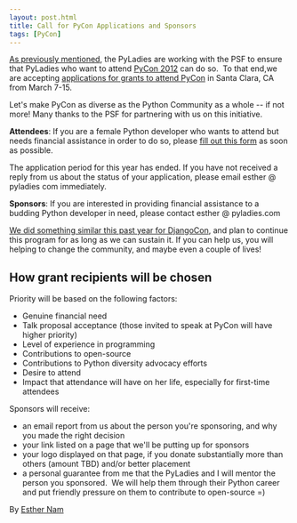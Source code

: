 ```yaml
---
layout: post.html
title: Call for PyCon Applications and Sponsors
tags: [PyCon]
---
```



[As previously mentioned](static/blog/pyladies-at-pycon-2012), the PyLadies are working with the PSF to ensure that PyLadies who want to attend [PyCon 2012](http://us.pycon.org/2012) can do so.  To that end,we are accepting [applications for grants to attend PyCon](https://docs.google.com/spreadsheet/viewform?formkey=dEtUbUZxZWN6V3FGdkVydEtvU2ZwMUE6MQ) in Santa Clara, CA from March 7-15.

Let's make PyCon as diverse as the Python Community as a whole -- if not more! Many thanks to the PSF for partnering with us on this initiative.

**Attendees**: If you are a female Python developer who wants to attend but needs financial assistance in order to do so, please [fill out this form](https://docs.google.com/spreadsheet/viewform?formkey=dEtUbUZxZWN6V3FGdkVydEtvU2ZwMUE6MQ) as soon as possible.

The application period for this year has ended. If you have not received a reply from us about the status of your application, please email esther @ pyladies com immediately.

**Sponsors**: If you are interested in providing financial assistance to a budding Python developer in need, please contact esther @ pyladies.com

[We did something similar this past year for DjangoCon](static/blog/djangocon-sponsorship-program-results), and plan to continue this program for as long as we can sustain it. If you can help us, you will helping to change the community, and maybe even a couple of lives!

How grant recipients will be chosen
-----------------------------------

Priority will be based on the following factors:

-   Genuine financial need
-   Talk proposal acceptance (those invited to speak at PyCon will have
    higher priority)
-   Level of experience in programming
-   Contributions to open-source
-   Contributions to Python diversity advocacy efforts
-   Desire to attend
-   Impact that attendance will have on her life, especially for
    first-time attendees

Sponsors will receive:

-   an email report from us about the person you're sponsoring, and why
    you made the right decision
-   your link listed on a page that we'll be putting up for sponsors
-   your logo displayed on that page, if you donate substantially more
    than others (amount TBD) and/or better placement
-   a personal guarantee from me that the PyLadies and I will mentor the
    person you sponsored.  We will help them through their Python career
    and put friendly pressure on them to contribute to open-source =)

By [Esther Nam](http://twitter.com/estherbester "Estherbester | Twitter")

